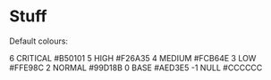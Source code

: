 # Stuff

Default colours:

6   CRITICAL  #B50101
5   HIGH      #F26A35
4   MEDIUM    #FCB64E
3   LOW       #FFE98C
2   NORMAL    #99D18B
0   BASE      #AED3E5
-1  NULL      #CCCCCC
